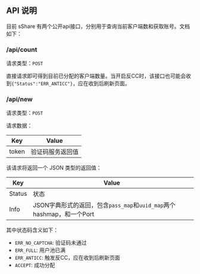 ## API 说明

目前 sShare 有两个公开api接口，分别用于查询当前客户端数和获取账号。文档如下：

### /api/count

请求类型：`POST`

直接请求即可得到目前已分配的客户端数量。当开启反CC时，该接口也可能会收到`{"Status":"ERR_ANTICC"}`，应在收到后刷新页面。

### /api/new

请求类型：`POST`

请求数据：

| Key   | Value    |
| ----- | -------- |
| token | 验证码服务返回值 |

该请求将返回一个 JSON 类型的返回值：

| Key    | Value |
| ------ | ----- |
| Status | 状态    |
| Info   | JSON字典形式的返回，包含`pass_map`和`uuid_map`两个hashmap，和一个Port |

其中状态码含义如下：

 - `ERR_NO_CAPTCHA`: 验证码未通过
 - `ERR_FULL`: 用户池已满
 - `ERR_ANTICC`: 触发反CC，应在收到后刷新页面
 - `ACCEPT`: 成功分配
